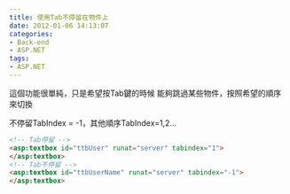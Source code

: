 ```yaml
---
title: 使用Tab不停留在物件上
date: 2012-01-06 14:13:07
categories:
- Back-end
- ASP.NET
tags:
- ASP.NET
---
```

這個功能很單純，只是希望按Tab鍵的時候
能夠跳過某些物件，按照希望的順序來切換

不停留TabIndex = -1，其他順序TabIndex=1,2...

``` html
<!-- Tab停留 -->
<asp:textbox id="ttbUser" runat="server" tabindex="1">
</asp:textbox>
<!-- Tab不停留 -->
<asp:textbox id="ttbUserName" runat="server" tabindex="-1">
</asp:textbox>
```